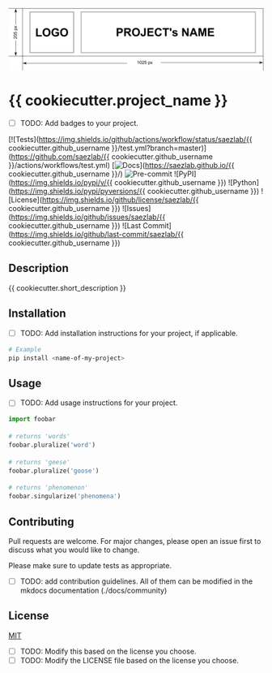 ![project-banner](./docs/assets/project-banner-readme.png)

# {{ cookiecutter.project_name }}

- [ ] TODO: Add badges to your project.

[![Tests](https://img.shields.io/github/actions/workflow/status/saezlab/{{ cookiecutter.github_username }}/test.yml?branch=master)](https://github.com/saezlab/{{ cookiecutter.github_username }}/actions/workflows/test.yml)
[![Docs](https://img.shields.io/badge/docs-MkDocs-blue)](https://saezlab.github.io/{{ cookiecutter.github_username }}/)
![Pre-commit](https://img.shields.io/badge/pre--commit-enabled-brightgreen?logo=pre-commit)
![PyPI](https://img.shields.io/pypi/v/{{ cookiecutter.github_username }})
![Python](https://img.shields.io/pypi/pyversions/{{ cookiecutter.github_username }})
![License](https://img.shields.io/github/license/saezlab/{{ cookiecutter.github_username }})
![Issues](https://img.shields.io/github/issues/saezlab/{{ cookiecutter.github_username }})
![Last Commit](https://img.shields.io/github/last-commit/saezlab/{{ cookiecutter.github_username }})

## Description

{{ cookiecutter.short_description }}

## Installation

- [ ] TODO: Add installation instructions for your project, if applicable.

```bash
# Example
pip install <name-of-my-project>
```

## Usage

- [ ] TODO: Add usage instructions for your project.

```python
import foobar

# returns 'words'
foobar.pluralize('word')

# returns 'geese'
foobar.pluralize('goose')

# returns 'phenomenon'
foobar.singularize('phenomena')
```

## Contributing

Pull requests are welcome. For major changes, please open an issue first
to discuss what you would like to change.

Please make sure to update tests as appropriate.

- [ ] TODO: add contribution guidelines. All of them can be modified in the mkdocs documentation (./docs/community)

## License

[MIT](https://choosealicense.com/licenses/mit/)

- [ ] TODO: Modify this based on the license you choose.
- [ ] TODO: Modify the LICENSE file based on the license you choose.

